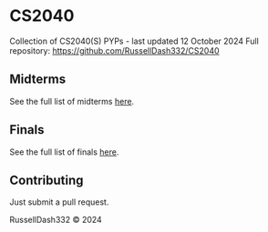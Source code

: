 # CS2040

Collection of CS2040(S) PYPs - last updated 12 October 2024
Full repository: https://github.com/RussellDash332/CS2040

## Midterms
See the full list of midterms [here](./midterms.md).

## Finals
See the full list of finals [here](./midterms.md).

## Contributing
Just submit a pull request.

RussellDash332 &copy; 2024